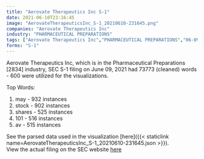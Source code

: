 ```yaml
---
title: "Aerovate Therapeutics Inc S-1"
date: 2021-06-10T23:16:45
image: "AerovateTherapeuticsInc_S-1_20210610-231645.png"
companies: "Aerovate Therapeutics Inc"
industry: "PHARMACEUTICAL PREPARATIONS"
tags: ["Aerovate Therapeutics Inc","PHARMACEUTICAL PREPARATIONS","06-09-2021","S-1"]
forms: "S-1"
---
```

Aerovate Therapeutics Inc, which is in the Pharmaceutical Preparations [2834] industry, SEC S-1 filing on June 09, 2021 had 73773 (cleaned) words - 600 were utilized for the visualizations.

Top Words:
1. may - 932 instances
2. stock - 902 instances
3. shares - 525 instances
4. 101 - 516 instances
5. av - 515 instances


See the parsed data used in the visualization [here]({{< staticlink name=AerovateTherapeuticsInc_S-1_20210610-231645.json >}}).  
View the actual filing on the SEC website [here](https://www.sec.gov/Archives/edgar/data/1798749/0001104659-21-078871.txt)